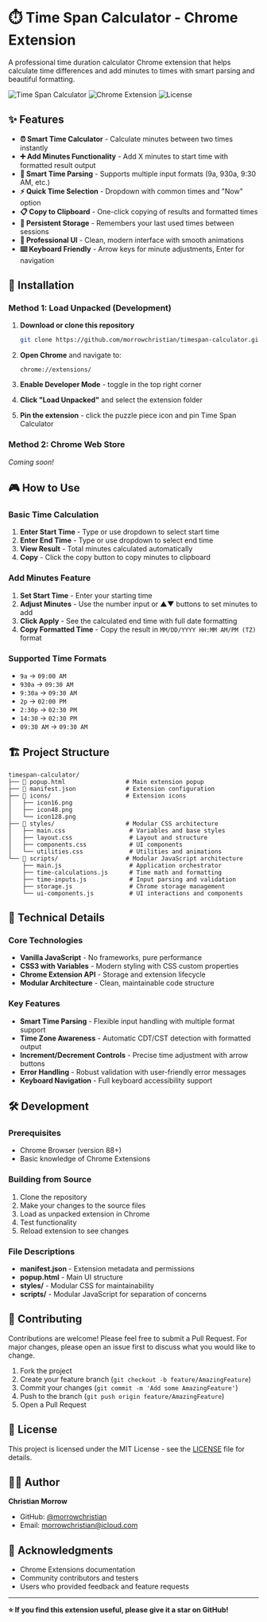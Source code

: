 # ⏱️ Time Span Calculator - Chrome Extension

A professional time duration calculator Chrome extension that helps calculate time differences and add minutes to times with smart parsing and beautiful formatting.

![Time Span Calculator](https://img.shields.io/badge/Version-1.0.0-blue.svg)
![Chrome Extension](https://img.shields.io/badge/Platform-Chrome%20Extension-yellow.svg)
![License](https://img.shields.io/badge/License-MIT-green.svg)

## ✨ Features

- **⏰ Smart Time Calculator** - Calculate minutes between two times instantly
- **➕ Add Minutes Functionality** - Add X minutes to start time with formatted result output
- **🎯 Smart Time Parsing** - Supports multiple input formats (9a, 930a, 9:30 AM, etc.)
- **⚡ Quick Time Selection** - Dropdown with common times and "Now" option
- **📋 Copy to Clipboard** - One-click copying of results and formatted times
- **💾 Persistent Storage** - Remembers your last used times between sessions
- **🎨 Professional UI** - Clean, modern interface with smooth animations
- **⌨️ Keyboard Friendly** - Arrow keys for minute adjustments, Enter for navigation

## 🚀 Installation

### Method 1: Load Unpacked (Development)
1. **Download or clone this repository**
   ```bash
   git clone https://github.com/morrowchristian/timespan-calculator.git
   ```

2. **Open Chrome** and navigate to:
   ```
   chrome://extensions/
   ```

3. **Enable Developer Mode** - toggle in the top right corner

4. **Click "Load Unpacked"** and select the extension folder

5. **Pin the extension** - click the puzzle piece icon and pin Time Span Calculator

### Method 2: Chrome Web Store
*Coming soon!*

## 🎮 How to Use

### Basic Time Calculation
1. **Enter Start Time** - Type or use dropdown to select start time
2. **Enter End Time** - Type or use dropdown to select end time  
3. **View Result** - Total minutes calculated automatically
4. **Copy** - Click the copy button to copy minutes to clipboard

### Add Minutes Feature
1. **Set Start Time** - Enter your starting time
2. **Adjust Minutes** - Use the number input or ▲▼ buttons to set minutes to add
3. **Click Apply** - See the calculated end time with full date formatting
4. **Copy Formatted Time** - Copy the result in `MM/DD/YYYY HH:MM AM/PM (TZ)` format

### Supported Time Formats
- `9a` → `09:00 AM`
- `930a` → `09:30 AM`  
- `9:30a` → `09:30 AM`
- `2p` → `02:00 PM`
- `2:30p` → `02:30 PM`
- `14:30` → `02:30 PM`
- `09:30 AM` → `09:30 AM`

## 🏗️ Project Structure

```
timespan-calculator/
├── 📄 popup.html                 # Main extension popup
├── 📄 manifest.json              # Extension configuration
├── 📁 icons/                     # Extension icons
│   ├── icon16.png
│   ├── icon48.png
│   └── icon128.png
├── 📁 styles/                    # Modular CSS architecture
│   ├── main.css                  # Variables and base styles
│   ├── layout.css                # Layout and structure
│   ├── components.css            # UI components
│   └── utilities.css             # Utilities and animations
└── 📁 scripts/                   # Modular JavaScript architecture
    ├── main.js                   # Application orchestrator
    ├── time-calculations.js      # Time math and formatting
    ├── time-inputs.js            # Input parsing and validation
    ├── storage.js                # Chrome storage management
    └── ui-components.js          # UI interactions and components
```

## 🔧 Technical Details

### Core Technologies
- **Vanilla JavaScript** - No frameworks, pure performance
- **CSS3 with Variables** - Modern styling with CSS custom properties
- **Chrome Extension API** - Storage and extension lifecycle
- **Modular Architecture** - Clean, maintainable code structure

### Key Features
- **Smart Time Parsing** - Flexible input handling with multiple format support
- **Time Zone Awareness** - Automatic CDT/CST detection with formatted output
- **Increment/Decrement Controls** - Precise time adjustment with arrow buttons
- **Error Handling** - Robust validation with user-friendly error messages
- **Keyboard Navigation** - Full keyboard accessibility support

## 🛠️ Development

### Prerequisites
- Chrome Browser (version 88+)
- Basic knowledge of Chrome Extensions

### Building from Source
1. Clone the repository
2. Make your changes to the source files
3. Load as unpacked extension in Chrome
4. Test functionality
5. Reload extension to see changes

### File Descriptions
- **manifest.json** - Extension metadata and permissions
- **popup.html** - Main UI structure
- **styles/** - Modular CSS for maintainability
- **scripts/** - Modular JavaScript for separation of concerns

## 🤝 Contributing

Contributions are welcome! Please feel free to submit a Pull Request. For major changes, please open an issue first to discuss what you would like to change.

1. Fork the project
2. Create your feature branch (`git checkout -b feature/AmazingFeature`)
3. Commit your changes (`git commit -m 'Add some AmazingFeature'`)
4. Push to the branch (`git push origin feature/AmazingFeature`)
5. Open a Pull Request

## 📝 License

This project is licensed under the MIT License - see the [LICENSE](LICENSE) file for details.

## 👨‍💻 Author

**Christian Morrow**
- GitHub: [@morrowchristian](https://github.com/morrowchristian)
- Email: morrowchristian@icloud.com

## 🙏 Acknowledgments

- Chrome Extensions documentation
- Community contributors and testers
- Users who provided feedback and feature requests

---

**⭐ If you find this extension useful, please give it a star on GitHub!**
